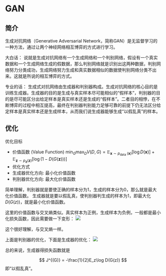 # GAN


## 简介
生成对抗网络（Generative Adversarial Network，简称GAN）是无监督学习的一种方法，通过让两个神经网络相互博弈的方式进行学习。

大白话：
说就是生成对抗网络有一个生成网络和一个判别网络，假设有一个真实数据和一个生成网络生成的假数据，那么判别网络就是识别出这两种数据，判别网络努力分类成功，生成网络努力生成和真实数据相似的数据使判别网络分类不出来。这就是所说的相互博弈的方式。

专业的话：
生成式对抗网络由生成器和判别器构成。生成对抗网络的核心目的是训练生成器。生成器的目的是生成与真实样本尽可能相似的“假样本”，判别器的目的是尽可能区分出给定样本是真实样本还是生成的“假样本”。二者目的相悖，在不断博弈的过程中相互提高，最终在判别器判别能力足够可靠的前提下仍无法区分给定样本是真实样本还是生成样本，从而我们说生成器能够生成“以假乱真”的样本。

## 优化

优化目标
- 价值函数 (Value Function)
$\min_G \max_D V(D, G)=\mathbb{E}_{\boldsymbol{x} \sim p_{\text {data }}(\boldsymbol{x})}[\log D(\boldsymbol{x})]+\mathbb{E}_{\boldsymbol{z} \sim p_{\boldsymbol{z}}(\boldsymbol{z})}[\log (1-D(G(\boldsymbol{z})))]$
- 优化方式
- 生成器优化方向: 最小化价值函数
- 判别器优化方向: 最大化价值函数

简单理解，判别器就是要使正确的样本分为1，生成的样本分为0，那么就是最大化价值函数。
生成器就是要以假乱真，使判别器判生成的样本为1，即最大化$D(G(z))$，就是最小化价值函数。

这里的价值函数与交叉熵类似。真实样本为正例，生成样本为负例，一般都是最小化损失函数，因此需要做一下变形：
![](https://cdn.jsdelivr.net/gh/vllbc/img4blog//image/Pasted%20image%2020221122121322.png)

这个很好理解，与交叉熵一样。

上面是判别器的优化，下面是生成器的优化：
![](https://cdn.jsdelivr.net/gh/vllbc/img4blog//image/Pasted%20image%2020221122151349.png)


总的来说，生成器得损失函数就是

$$
J^{(G)} = -\frac{1}{2}E_z\log D(G(z))
$$
即“以假乱真”。
